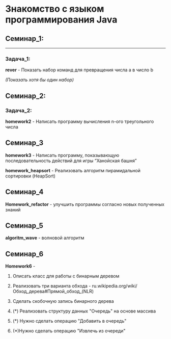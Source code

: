# Знакомство с языком программирования Java

## Семинар_1:
__________________________________
### Задача_1:
**rever** - Показать набор команд для превращения числа а в число b 

*(Показать хотя бы один набор)*

## Семинар_2:

### Задача_2:
**homework2** -  Написать программу вычисления n-ого треугольного числа

## Семинар_3

**homework3**  - Написать программу, показывающую последовательность действий для игры “Ханойская башня”

**homework_heapsort** - 
Реализовать алгоритм пирамидальной сортировки (HeapSort)

## Семинар_4

**Homework_refactor** - улучшить программы согласно новых полученных знаний

## Семинар_5

**algoritm_wave** - волновой алгоритм

## Семинар_6 

**Homework6** - 

1. Описать класс для работы с бинарным деревом 
2.  Реализовать три варианта обхода - ru.wikipedia.org/wiki/Обход_дерева#Прямой_обход_(NLR)
3. Сделать скобочную запись бинарного дерева

4. (*) Реализовать структуру данных "Очередь" на основе массива
5. (*) Нужно сделать операцию "Добавить в очередь"
6. (*)Нужно сделать операцию "Извлечь из очереди"